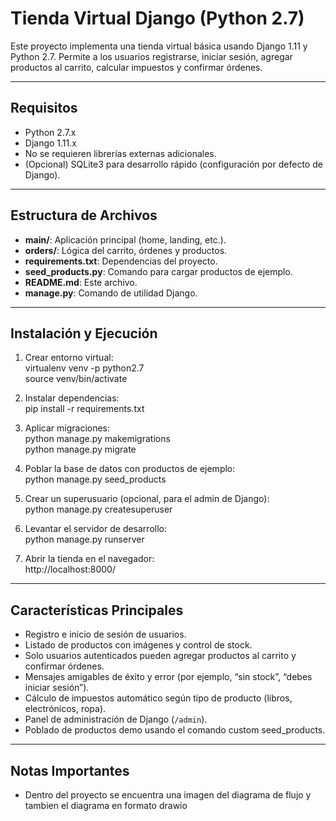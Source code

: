 # Tienda Virtual Django (Python 2.7)

Este proyecto implementa una tienda virtual básica usando Django 1.11 y Python 2.7. Permite a los usuarios registrarse, iniciar sesión, agregar productos al carrito, calcular impuestos y confirmar órdenes.

---

## Requisitos

- Python 2.7.x
- Django 1.11.x  
- No se requieren librerías externas adicionales.
- (Opcional) SQLite3 para desarrollo rápido (configuración por defecto de Django).

---

## Estructura de Archivos

- **main/**: Aplicación principal (home, landing, etc.).
- **orders/**: Lógica del carrito, órdenes y productos.
- **requirements.txt**: Dependencias del proyecto.
- **seed_products.py**: Comando para cargar productos de ejemplo.
- **README.md**: Este archivo.
- **manage.py**: Comando de utilidad Django.

---

## Instalación y Ejecución

1. Crear entorno virtual:  
   virtualenv venv -p python2.7  
   source venv/bin/activate

2. Instalar dependencias:  
   pip install -r requirements.txt

3. Aplicar migraciones:  
   python manage.py makemigrations  
   python manage.py migrate

4. Poblar la base de datos con productos de ejemplo:  
   python manage.py seed_products

5. Crear un superusuario (opcional, para el admin de Django):  
   python manage.py createsuperuser

6. Levantar el servidor de desarrollo:  
   python manage.py runserver

7. Abrir la tienda en el navegador:  
   http://localhost:8000/

---

## Características Principales

- Registro e inicio de sesión de usuarios.
- Listado de productos con imágenes y control de stock.
- Solo usuarios autenticados pueden agregar productos al carrito y confirmar órdenes.
- Mensajes amigables de éxito y error (por ejemplo, “sin stock”, “debes iniciar sesión”).
- Cálculo de impuestos automático según tipo de producto (libros, electrónicos, ropa).
- Panel de administración de Django (`/admin`).
- Poblado de productos demo usando el comando custom seed_products.

---

## Notas Importantes

- Dentro del proyecto se encuentra una imagen del diagrama de flujo y tambien el diagrama en formato drawio
